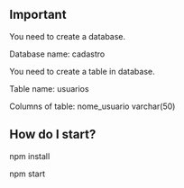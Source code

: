 ## Important

You need to create a database.

Database name: cadastro

You need to create a table in database.

Table name: usuarios

Columns of table: nome_usuario varchar(50)

## How do I start?

npm install

npm start

